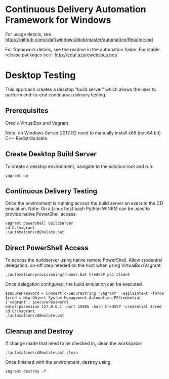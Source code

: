 Continuous Delivery Automation Framework for Windows
====================================================

For usage details, see https://github.com/cdaf/windows/blob/master/automation/Readme.md

For framework details, see the readme in the automation folder. For stable release packages see : http://cdaf.azurewebsites.net/

Desktop Testing
===============
This approach creates a desktop "build server" which allows the user to perform end-to-end continuous delivery testing.

Prerequisites
-------------
Oracle VirtualBox and Vagrant

Note: on Windows Server 2012 R2 need to manually install x86 (not 64 bit) C++ Redistributable.

Create Desktop Build Server
---------------------------

To create a desktop environment, navigate to the solution root and run:

    vagrant up
    
Continuous Delivery Testing
---------------------------

Once the environment is running access the build server an execute the CD emulation. Note: On a Linux host bash Python WINRM can be used to provide native PowerShell access.

    vagrant powershell buildserver
    cd C:\vagrant
    .\automation\cdEmulate.bat
    

Direct PowerShell Access
------------------------

To access the buildserver using native remote PowerShell.
Allow credential delegation, on-off step needed on the host when using VirtualBox/Vagrant. 

    ./automation/provisioning/runner.bat CredSSP.ps1 client

Once delegation configured, the build emulation can be executed.

    $securePassword = ConvertTo-SecureString 'vagrant' -asplaintext -force
    $cred = New-Object System.Management.Automation.PSCredential ('vagrant', $securePassword)
    enter-pssession 127.0.0.1 -port 15985 -Auth CredSSP -credential $cred
    cd C:\vagrant
	.\automation\cdEmulate.bat

Cleanup and Destroy
-------------------
If change made that need to be checked in, clean the workspace:

	.\automation\cdEmulate.bat clean

Once finished with the environment, destroy using:

    vagrant destroy -f